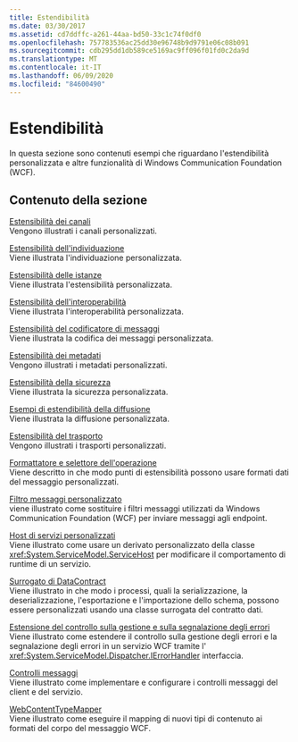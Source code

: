 ```yaml
---
title: Estendibilità
ms.date: 03/30/2017
ms.assetid: cd7ddffc-a261-44aa-bd50-33c1c74f0df0
ms.openlocfilehash: 757783536ac25dd30e96748b9d9791e06c08b091
ms.sourcegitcommit: cdb295dd1db589ce5169ac9ff096f01fd0c2da9d
ms.translationtype: MT
ms.contentlocale: it-IT
ms.lasthandoff: 06/09/2020
ms.locfileid: "84600490"
---
```

# <a name="extensibility"></a>Estendibilità
In questa sezione sono contenuti esempi che riguardano l'estendibilità personalizzata e altre funzionalità di Windows Communication Foundation (WCF).  
  
## <a name="in-this-section"></a>Contenuto della sezione  
 [Estensibilità dei canali](channels-extensibility.md)  
 Vengono illustrati i canali personalizzati.  
  
 [Estensibilità dell'individuazione](/previous-versions/dotnet/netframework-4.0/dd807503(v%3dvs.100))  
 Viene illustrata l'individuazione personalizzata.  
  
 [Estensibilità delle istanze](instancing-extensibility.md)  
 Viene illustrata l'estensibilità personalizzata.  
  
 [Estensibilità dell'interoperabilità](interop-extensibility.md)  
 Viene illustrata l'interoperabilità personalizzata.  
  
 [Estensibilità del codificatore di messaggi](message-encoder-extensibility.md)  
 Viene illustrata la codifica dei messaggi personalizzata.  
  
 [Estensibilità dei metadati](metadata-extensibility.md)  
 Vengono illustrati i metadati personalizzati.  
  
 [Estensibilità della sicurezza](security-extensibility.md)  
 Viene illustrata la sicurezza personalizzata.  
  
 [Esempi di estendibilità della diffusione](syndication-extensibility-samples.md)  
 Viene illustrata la diffusione personalizzata.  
  
 [Estensibilità del trasporto](transport-extensibility.md)  
 Vengono illustrati i trasporti personalizzati.
  
 [Formattatore e selettore dell'operazione](operation-formatter-and-operation-selector.md)  
 Viene descritto in che modo punti di estensibilità possono usare formati dati del messaggio personalizzati.  
  
 [Filtro messaggi personalizzato](custom-message-filter.md)  
 viene illustrato come sostituire i filtri messaggi utilizzati da Windows Communication Foundation (WCF) per inviare messaggi agli endpoint.  
  
 [Host di servizi personalizzati](custom-service-host.md)  
 Viene illustrato come usare un derivato personalizzato della classe <xref:System.ServiceModel.ServiceHost> per modificare il comportamento di runtime di un servizio.  
  
 [Surrogato di DataContract](datacontract-surrogate.md)  
 Viene illustrato in che modo i processi, quali la serializzazione, la deserializzazione, l'esportazione e l'importazione dello schema, possono essere personalizzati usando una classe surrogata del contratto dati.  
  
 [Estensione del controllo sulla gestione e sulla segnalazione degli errori](extending-control-over-error-handling-and-reporting.md)  
 Viene illustrato come estendere il controllo sulla gestione degli errori e la segnalazione degli errori in un servizio WCF tramite l' <xref:System.ServiceModel.Dispatcher.IErrorHandler> interfaccia.  
  
 [Controlli messaggi](message-inspectors.md)  
 Viene illustrato come implementare e configurare i controlli messaggi del client e del servizio.  
  
 [WebContentTypeMapper](webcontenttypemapper-sample.md)  
 Viene illustrato come eseguire il mapping di nuovi tipi di contenuto ai formati del corpo del messaggio WCF.
